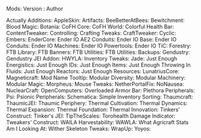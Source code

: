 Mods: Version : Author

Actually Additions:
AppleSkin:
Artifacts:
BeeBetterAtBees:
Bewitchment:
Blood Magic:
Botania:
CoFH Core:
CoFH World:
Colorful Health Bar:
ContentTweaker:
Controlling:
Crafting Tweaks:
CraftTweaker:
Cyclic:
Embers:
EnderCore:
Ender IO AE2 Conduits:
Ender IO Base:
Ender IO Conduits:
Ender IO Machines:
Ender IO Powertools:
Ender IO TiC:
Forestry:
FTB Library:
FTB Banners:
FTB Utilities:
FTB Utilities: Backups: 
Gendustry:
Gendustry JEI Addon:
HWYLA:
Inventory Tweaks:
Jade:
Just Enough Energistics:
Just Enough IDs:
Just Enough Items:
Just Enough Throwing In Fluids:
Just Enough Reactors:
Just Enough Resources:
LunatriusCore:
Magneticraft:
Mod Name Tooltip:
Modular Diversity:
Modular Machinery:
Modular Magic:
Morpheus:
Mouse Tweaks:
NetherPortalFix:
NoNausea:
NuclearCraft:
OpenComputers:
Overloaded Armor Bar:
Plethora Peripherals:
Psi:
Psionic Peripherals:
Schematica:
Simple Inventory Sorting:
Thaumcraft:
ThaumicJEI:
Thaumic Periphery:
Thermal Cultivation:
Thermal Dynamics:
Thermal Expansion:
Thermal Foundation:
Thermal Innovation:
Tinkers' Construct:
Tinker's JEI:
TipTheScales:
Torohealth Damage Indicator:
Tweakers' Construct:
WAILA Harvestability:
WAWLA:
What Agricraft Stats Am I Looking At:
Wither Skeleton Tweaks:
WrapUp:
Yoyos:
